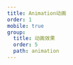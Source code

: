 ```yaml
---
title: Animation动画
order: 1
mobile: true
group:
  title: 动画效果
  order: 5
  path: animation
---
```


<code src="../demo/AnimationElement.tsx"></code>
<API src="../src/AnimationElement.tsx"></API>

